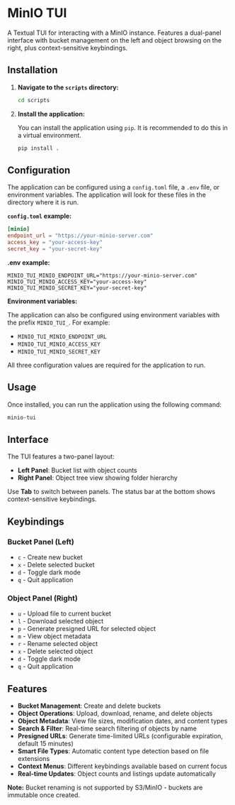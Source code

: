 # MinIO TUI

A Textual TUI for interacting with a MinIO instance. Features a dual-panel interface with bucket management on the left and object browsing on the right, plus context-sensitive keybindings.

## Installation

1.  **Navigate to the `scripts` directory:**

    ```bash
    cd scripts
    ```

2.  **Install the application:**

    You can install the application using `pip`. It is recommended to do this in a virtual environment.

    ```bash
    pip install .
    ```

## Configuration

The application can be configured using a `config.toml` file, a `.env` file, or environment variables. The application will look for these files in the directory where it is run.

**`config.toml` example:**

```toml
[minio]
endpoint_url = "https://your-minio-server.com"
access_key = "your-access-key"
secret_key = "your-secret-key"
```

**.env example:**
```
MINIO_TUI_MINIO_ENDPOINT_URL="https://your-minio-server.com"
MINIO_TUI_MINIO_ACCESS_KEY="your-access-key"
MINIO_TUI_MINIO_SECRET_KEY="your-secret-key"
```

**Environment variables:**

The application can also be configured using environment variables with the prefix `MINIO_TUI_`. For example:
- `MINIO_TUI_MINIO_ENDPOINT_URL`
- `MINIO_TUI_MINIO_ACCESS_KEY`
- `MINIO_TUI_MINIO_SECRET_KEY`

All three configuration values are required for the application to run.

## Usage

Once installed, you can run the application using the following command:

```bash
minio-tui
```

## Interface

The TUI features a two-panel layout:

- **Left Panel**: Bucket list with object counts
- **Right Panel**: Object tree view showing folder hierarchy

Use **Tab** to switch between panels. The status bar at the bottom shows context-sensitive keybindings.

## Keybindings

### Bucket Panel (Left)
- `c` - Create new bucket
- `x` - Delete selected bucket
- `d` - Toggle dark mode
- `q` - Quit application

### Object Panel (Right)
- `u` - Upload file to current bucket
- `l` - Download selected object
- `p` - Generate presigned URL for selected object
- `m` - View object metadata
- `r` - Rename selected object
- `x` - Delete selected object
- `d` - Toggle dark mode
- `q` - Quit application

## Features

- **Bucket Management**: Create and delete buckets
- **Object Operations**: Upload, download, rename, and delete objects
- **Object Metadata**: View file sizes, modification dates, and content types
- **Search & Filter**: Real-time search filtering of objects by name
- **Presigned URLs**: Generate time-limited URLs (configurable expiration, default 15 minutes) 
- **Smart File Types**: Automatic content type detection based on file extensions
- **Context Menus**: Different keybindings available based on current focus
- **Real-time Updates**: Object counts and listings update automatically

**Note:** Bucket renaming is not supported by S3/MinIO - buckets are immutable once created.
